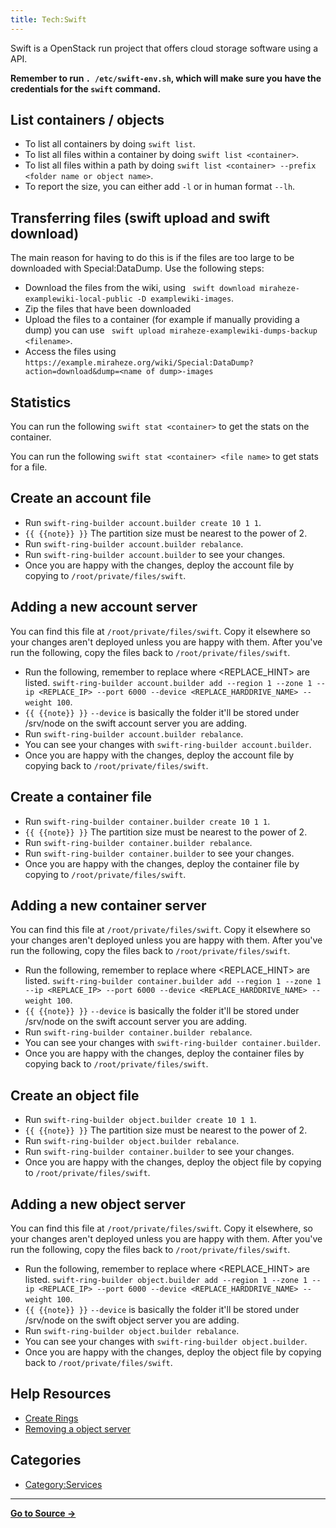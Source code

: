 ```yaml
---
title: Tech:Swift
---
```


Swift is a OpenStack run project that offers cloud storage software using a API.

**Remember to run `. /etc/swift-env.sh`, which will make sure you have the credentials for the `swift` command.**

## List containers / objects 

* To list all containers by doing `swift list`.
* To list all files within a container by doing `swift list <container>`.
* To list all files within a path by doing `swift list <container> --prefix <folder name or object name>`.
* To report the size, you can either add `-l` or in human format `--lh`.

## Transferring files (swift upload and swift download) 

The main reason for having to do this is if the files are too large to be downloaded with Special:DataDump. Use the following steps:

* Download the files from the wiki, using ` swift download miraheze-examplewiki-local-public -D examplewiki-images`.
* Zip the files that have been downloaded
* Upload the files to a container (for example if manually providing a dump) you can use ` swift upload miraheze-examplewiki-dumps-backup <filename>`.
* Access the files using `https://example.miraheze.org/wiki/Special:DataDump?action=download&dump=<name of dump>-images`

## Statistics 

You can run the following `swift stat <container>` to get the stats on the container.

You can run the following `swift stat <container> <file name>` to get stats for a file.

## Create an account file 

* Run `swift-ring-builder account.builder create 10 1 1`.
* `{{ {{note}} }}` The partition size must be nearest to the power of 2.
* Run `swift-ring-builder account.builder rebalance`.
* Run `swift-ring-builder account.builder` to see your changes.
* Once you are happy with the changes, deploy the account file by copying to `/root/private/files/swift`.

## Adding a new account server 

You can find this file at `/root/private/files/swift`. Copy it elsewhere so your changes aren't deployed unless you are happy with them. After you've run the following, copy the files back to `/root/private/files/swift`.

* Run the following, remember to replace where <REPLACE_HINT> are listed. `swift-ring-builder account.builder add --region 1 --zone 1 --ip <REPLACE_IP> --port 6000 --device <REPLACE_HARDDRIVE_NAME> --weight 100`.
* `{{ {{note}} }}` `--device` is basically the folder it'll be stored under /srv/node on the swift account server you are adding.
* Run `swift-ring-builder account.builder rebalance`.
* You can see your changes with `swift-ring-builder account.builder`.
* Once you are happy with the changes, deploy the account file by copying back to `/root/private/files/swift`.

## Create a container file 

* Run `swift-ring-builder container.builder create 10 1 1`.
* `{{ {{note}} }}` The partition size must be nearest to the power of 2.
* Run `swift-ring-builder container.builder rebalance`.
* Run `swift-ring-builder container.builder` to see your changes.
* Once you are happy with the changes, deploy the container file by copying to `/root/private/files/swift`.

## Adding a new container server 

You can find this file at `/root/private/files/swift`. Copy it elsewhere so your changes aren't deployed unless you are happy with them. After you've run the following, copy the files back to `/root/private/files/swift`.

* Run the following, remember to replace where <REPLACE_HINT> are listed. `swift-ring-builder container.builder add --region 1 --zone 1 --ip <REPLACE_IP> --port 6000 --device <REPLACE_HARDDRIVE_NAME> --weight 100`.
* `{{ {{note}} }}` `--device` is basically the folder it'll be stored under /srv/node on the swift account server you are adding.
* Run `swift-ring-builder container.builder rebalance`.
* You can see your changes with `swift-ring-builder container.builder`.
* Once you are happy with the changes, deploy the container files by copying back to `/root/private/files/swift`.

## Create an object file 

* Run `swift-ring-builder object.builder create 10 1 1`.
* `{{ {{note}} }}` The partition size must be nearest to the power of 2.
* Run `swift-ring-builder object.builder rebalance`.
* Run `swift-ring-builder container.builder` to see your changes.
* Once you are happy with the changes, deploy the object file by copying to `/root/private/files/swift`.

## Adding a new object server 

You can find this file at `/root/private/files/swift`. Copy it elsewhere, so your changes aren't deployed unless you are happy with them. After you've run the following, copy the files back to `/root/private/files/swift`.

* Run the following, remember to replace where <REPLACE_HINT> are listed. `swift-ring-builder object.builder add --region 1 --zone 1 --ip <REPLACE_IP> --port 6000 --device <REPLACE_HARDDRIVE_NAME> --weight 100`.
* `{{ {{note}} }}` `--device` is basically the folder it'll be stored under /srv/node on the swift object server you are adding.
* Run `swift-ring-builder object.builder rebalance`.
* You can see your changes with `swift-ring-builder object.builder`.
* Once you are happy with the changes, deploy the object file by copying back to `/root/private/files/swift`.

## Help Resources 

* [Create Rings](https://docs.openstack.org/swift/queens/install/initial-rings.html)
* [Removing a object server](https://mindmajix.com/openstack/removing-nodes-from-a-cluster)

## Categories

* [Category:Services](https://meta.miraheze.org/wiki/Category:Services)

----
**[Go to Source &rarr;](https://meta.miraheze.org/wiki/Tech:Swift)**